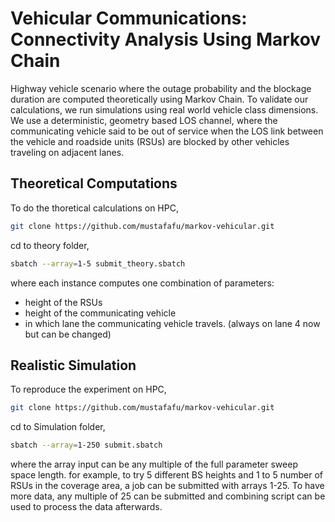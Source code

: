 # Vehicular Communications: Connectivity Analysis Using Markov Chain

Highway vehicle scenario where the outage probability and the blockage duration are computed theoretically using Markov Chain. To validate our calculations, we run simulations using real world vehicle class dimensions. We use a deterministic, geometry based LOS channel, where the communicating vehicle said to be out of service when the LOS link between the vehicle and roadside units (RSUs) are blocked by other vehicles traveling on adjacent lanes.

## Theoretical Computations
To do the thoretical calculations on HPC,
```bash
git clone https://github.com/mustafafu/markov-vehicular.git
```
cd to theory folder,
```bash
sbatch --array=1-5 submit_theory.sbatch
```
where each instance computes one combination of parameters:
 * height of the RSUs
 * height of the communicating vehicle
 * in which lane the communicating vehicle travels. (always on lane 4 now but can be changed)
 
 ## Realistic Simulation

To reproduce the experiment on HPC,
```bash
git clone https://github.com/mustafafu/markov-vehicular.git
```

cd to Simulation folder,
```bash
sbatch --array=1-250 submit.sbatch
```
where the array input can be any multiple of the full parameter sweep space length. for example, to try 5 different BS heights and 1 to 5 number of RSUs in the coverage area, a job can be submitted with arrays 1-25. To have more data, any multiple of 25 can be submitted and combining script can be used to process the data afterwards. 

